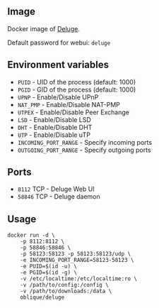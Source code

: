## Image

Docker image of [Deluge](http://deluge-torrent.org).

Default password for webui: `deluge`

## Environment variables

* `PUID` - UID of the process (default: 1000)
* `PGID` - GID of the process (default: 1000)
* `UPNP` - Enable/Disable UPnP
* `NAT_PMP` - Enable/Disable NAT-PMP
* `UTPEX` - Enable/Disable Peer Exchange
* `LSD` - Enable/Disable LSD
* `DHT` - Enable/Disable DHT
* `UTP` - Enable/Disable uTP
* `INCOMING_PORT_RANGE` - Specify incoming ports
* `OUTGOING_PORT_RANGE` - Specify outgoing ports

## Ports

* `8112` TCP - Deluge Web UI
* `58846` TCP - Deluge daemon

## Usage

```
docker run -d \
    -p 8112:8112 \
    -p 58846:58846 \
    -p 58123:58123 -p 58123:58123/udp \
    -e INCOMING_PORT_RANGE=58123-58123 \
    -e PUID=$(id -u) \
    -e PGID=$(id -g) \
    -v /etc/localtime:/etc/localtime:ro \
    -v /path/to/config:/config \
    -v /path/to/downloads:/data \
    oblique/deluge
```
